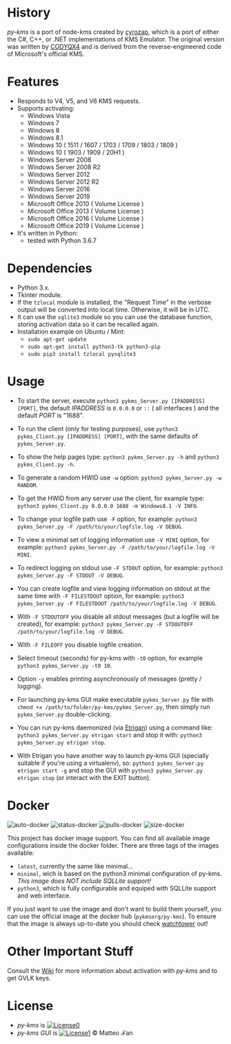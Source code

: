 # History
_py-kms_ is a port of node-kms created by [cyrozap](http://forums.mydigitallife.info/members/183074-markedsword), which is a port of either the C#, C++, or .NET implementations of KMS Emulator. The original version was written by [CODYQX4](http://forums.mydigitallife.info/members/89933-CODYQX4) and is derived from the reverse-engineered code of Microsoft's official KMS.

# Features
- Responds to V4, V5, and V6 KMS requests.
- Supports activating:
	- Windows Vista 
	- Windows 7 
	- Windows 8
	- Windows 8.1
	- Windows 10 ( 1511 / 1607 / 1703 / 1709 / 1803 / 1809 )
    - Windows 10 ( 1903 / 1909 / 20H1 )
	- Windows Server 2008
	- Windows Server 2008 R2
	- Windows Server 2012
	- Windows Server 2012 R2
	- Windows Server 2016
	- Windows Server 2019
	- Microsoft Office 2010 ( Volume License )
	- Microsoft Office 2013 ( Volume License )
	- Microsoft Office 2016 ( Volume License )
	- Microsoft Office 2019 ( Volume License )
- It's written in Python:
	- tested with Python 3.6.7

# Dependencies
- Python 3.x.
- Tkinter module.
- If the `tzlocal` module is installed, the "Request Time" in the verbose output will be converted into local time. Otherwise, it will be in UTC.
- It can use the `sqlite3` module so you can use the database function, storing activation data so it can be recalled again. 
- Installation example on Ubuntu / Mint:
    - `sudo apt-get update`
    - `sudo apt-get install python3-tk python3-pip`
    - `sudo pip3 install tzlocal pysqlite3`
       
# Usage
- To start the server, execute `python3 pykms_Server.py [IPADDRESS] [PORT]`, the default _IPADDRESS_ is `0.0.0.0` or `::` ( all interfaces ) and the default _PORT_ is "1688".
- To run the client (only for testing purposes), use `python3 pykms_Client.py [IPADDRESS] [PORT]`, with the same defaults of `pykms_Server.py`.
- To show the help pages type: `python3 pykms_Server.py -h` and `python3 pykms_Client.py -h`.
- To generate a random HWID use `-w` option: `python3 pykms_Server.py -w RANDOM`.
- To get the HWID from any server use the client, for example type: `python3 pykms_Client.py 0.0.0.0 1688 -m Windows8.1 -V INFO`.

- To change your logfile path use `-F` option, for example: `python3 pykms_Server.py -F /path/to/your/logfile.log -V DEBUG`.
- To view a minimal set of logging information use `-V MINI` option, for example: `python3 pykms_Server.py -F /path/to/your/logfile.log -V MINI`.
- To redirect logging on stdout use `-F STDOUT` option, for example: `python3 pykms_Server.py -F STDOUT -V DEBUG`.
- You can create logfile and view logging information on stdout at the same time with `-F FILESTDOUT` option, for example: `python3 pykms_Server.py -F FILESTDOUT /path/to/your/logfile.log -V DEBUG`.
- With `-F STDOUTOFF` you disable all stdout messages (but a logfile will be created), for example: `python3 pykms_Server.py -F STDOUTOFF /path/to/your/logfile.log -V DEBUG`.
- With `-F FILEOFF` you disable logfile creation.

- Select timeout (seconds) for py-kms with `-t0` option, for example `python3 pykms_Server.py -t0 10`.
- Option `-y` enables printing asynchronously of messages (pretty / logging).
- For launching py-kms GUI make executable `pykms_Server.py` file with `chmod +x /path/to/folder/py-kms/pykms_Server.py`, then simply run `pykms_Server.py` double-clicking.
- You can run py-kms daemonized (via [Etrigan](https://github.com/SystemRage/Etrigan)) using a command like: `python3 pykms_Server.py etrigan start` and stop it with: `python3 pykms_Server.py etrigan stop`.
- With Etrigan you have another way to launch py-kms GUI (specially suitable if you're using a virtualenv), so: `python3 pykms_Server.py etrigan start -g`
and stop the GUI with `python3 pykms_Server.py etrigan stop` (or interact with the EXIT button).

# Docker
![auto-docker](https://img.shields.io/docker/cloud/automated/pykmsorg/py-kms)
![status-docker](https://img.shields.io/docker/cloud/build/pykmsorg/py-kms)
![pulls-docker](https://img.shields.io/docker/pulls/pykmsorg/py-kms)
![size-docker](https://img.shields.io/docker/image-size/pykmsorg/py-kms)

This project has docker image support. You can find all available image configurations inside the docker folder.
There are three tags of the images available:

* `latest`, currently the same like minimal...
* `minimal`, wich is based on the python3 minimal configuration of py-kms. _This image does NOT include SQLLite support!_
* `python3`, which is fully configurable and equiped with SQLLite support and web interface.

If you just want to use the image and don't want to build them yourself, you can use the official image at the docker hub (`pykmsorg/py-kms`).
To ensure that the image is always up-to-date you should check [watchtower](https://github.com/containrrr/watchtower) out!

# Other Important Stuff
Consult the [Wiki](https://github.com/SystemRage/py-kms/wiki) for more information about activation with _py-kms_ and to get GVLK keys.

# License
   - _py-kms_ is [![License0](https://img.shields.io/badge/license-unlicense-lightgray.svg)](https://github.com/SystemRage/py-kms/blob/master/LICENSE)
   - _py-kms GUI_ is [![License1](https://img.shields.io/badge/License-MIT-yellow.svg)](https://github.com/SystemRage/py-kms/blob/master/LICENSE.gui.md) © Matteo ℱan
